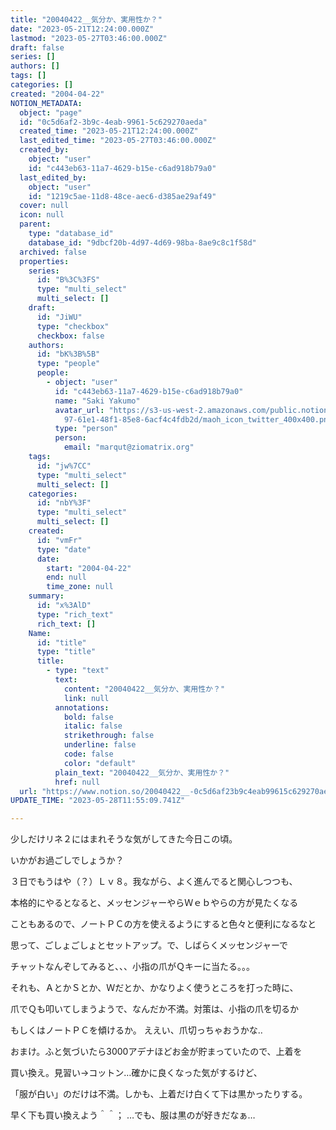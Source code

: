```yaml
---
title: "20040422__気分か、実用性か？"
date: "2023-05-21T12:24:00.000Z"
lastmod: "2023-05-27T03:46:00.000Z"
draft: false
series: []
authors: []
tags: []
categories: []
created: "2004-04-22"
NOTION_METADATA:
  object: "page"
  id: "0c5d6af2-3b9c-4eab-9961-5c629270aeda"
  created_time: "2023-05-21T12:24:00.000Z"
  last_edited_time: "2023-05-27T03:46:00.000Z"
  created_by:
    object: "user"
    id: "c443eb63-11a7-4629-b15e-c6ad918b79a0"
  last_edited_by:
    object: "user"
    id: "1219c5ae-11d8-48ce-aec6-d385ae29af49"
  cover: null
  icon: null
  parent:
    type: "database_id"
    database_id: "9dbcf20b-4d97-4d69-98ba-8ae9c8c1f58d"
  archived: false
  properties:
    series:
      id: "B%3C%3FS"
      type: "multi_select"
      multi_select: []
    draft:
      id: "JiWU"
      type: "checkbox"
      checkbox: false
    authors:
      id: "bK%3B%5B"
      type: "people"
      people:
        - object: "user"
          id: "c443eb63-11a7-4629-b15e-c6ad918b79a0"
          name: "Saki Yakumo"
          avatar_url: "https://s3-us-west-2.amazonaws.com/public.notion-static.com/3ad1c4\
            97-61e1-48f1-85e8-6acf4c4fdb2d/maoh_icon_twitter_400x400.png"
          type: "person"
          person:
            email: "marqut@ziomatrix.org"
    tags:
      id: "jw%7CC"
      type: "multi_select"
      multi_select: []
    categories:
      id: "nbY%3F"
      type: "multi_select"
      multi_select: []
    created:
      id: "vmFr"
      type: "date"
      date:
        start: "2004-04-22"
        end: null
        time_zone: null
    summary:
      id: "x%3AlD"
      type: "rich_text"
      rich_text: []
    Name:
      id: "title"
      type: "title"
      title:
        - type: "text"
          text:
            content: "20040422__気分か、実用性か？"
            link: null
          annotations:
            bold: false
            italic: false
            strikethrough: false
            underline: false
            code: false
            color: "default"
          plain_text: "20040422__気分か、実用性か？"
          href: null
  url: "https://www.notion.so/20040422__-0c5d6af23b9c4eab99615c629270aeda"
UPDATE_TIME: "2023-05-28T11:55:09.741Z"

---
```

<link rel="stylesheet" href="https://cdn.jsdelivr.net/npm/katex@0.16.2/dist/katex.min.css" integrity="sha384-bYdxxUwYipFNohQlHt0bjN/LCpueqWz13HufFEV1SUatKs1cm4L6fFgCi1jT643X" crossorigin="anonymous">


少しだけリネ２にはまれそうな気がしてきた今日この頃。


いかがお過ごしでしょうか？


３日でもうはや（？）Ｌｖ８。我ながら、よく進んでると関心しつつも、


本格的にやるとなると、メッセンジャーやらＷｅｂやらの方が見たくなる


こともあるので、ノートＰＣの方を使えるようにすると色々と便利になるなと


思って、ごしょごしょとセットアップ。で、しばらくメッセンジャーで


チャットなんぞしてみると、、、小指の爪がＱキーに当たる。。。


それも、ＡとかＳとか、Ｗだとか、かなりよく使うところを打った時に、


爪でＱも叩いてしまうようで、なんだか不満。対策は、小指の爪を切るか


もしくはノートＰＣを傾けるか。 ええい、爪切っちゃおうかな‥


おまけ。ふと気づいたら3000アデナほどお金が貯まっていたので、上着を


買い換え。見習い→コットン…確かに良くなった気がするけど、


「服が白い」のだけは不満。しかも、上着だけ白くて下は黒かったりする。


早く下も買い換えよう＾＾； …でも、服は黒のが好きだなぁ…

